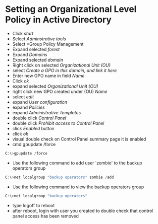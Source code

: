 # Setting an Organizational Level Policy in Active Directory
* Click *start*
* Select *Adminstrative tools*
* Select *Group Policy Management
* Expand selected *forest*
* Expand *Domains*
* Expand selected *domain*
* Right click on selected *Organizational Unit (OU)*
* select *Create a GPO in this domain, and link it here*
* Enter new GPO name in field *Name*
* Click *ok*
* expand selected *Organizational Unit (OU)*
* right click new GPO created under (OU) *Name*
* select *edit*
* expand *User configuration*
* expand *Policies*
* expand *Administrative Templates*
* double click *Control Panel*
* double click *Prohibit access to Control Panel*
* click *Enabled* button
* click *ok*
* visual double check on Control Panel summary page it is enabled
* cmd gpupdate /force
```powershell
C:\>gpupdate /force
```
* Use the following command to add user 'zombie' to the backup operators group
```powershell
C:\>net localgroup "backup operators" zombie /add
```
* Use the following command to view the backup operators group
```powershell
C:\>net localgroup "backup operators"
```
* type logoff to reboot
* after reboot, login with user you created to double check that control panel access has been removed